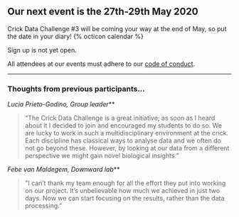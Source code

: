 ## Our next event is the 27th-29th May 2020

Crick Data Challenge #3 will be coming your way at the end of May, so put the date in your diary! {% octicon calendar %}

Sign up is not yet open.

All attendees at our events must adhere to our [code of conduct](code-of-conduct.md).

---

### Thoughts from previous participants...
 

_Lucia Prieto-Godino, Group leader_**

>“The Crick Data Challenge is a great initiative; as soon as I heard about it I decided to join and encouraged my students to do so. We are lucky to work in such a multidisciplinary environment at the crick. Each discipline has classical ways to analyse data and we often do not go beyond these. However, by looking at our data from a different perspective we might gain novel biological insights.”

_Febe van Maldegem, Downward lab_**

>"I can’t thank my team enough for all the effort they put into working on our project. It’s unbelievable how much we achieved in just two days. Now we can start focusing on the results, rather than the data processing.”
